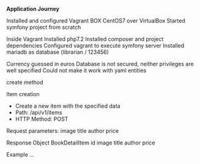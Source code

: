 **Application Journey**

Installed and configured Vagrant BOX CentOS7 over VirtualBox
Started symfony project from scratch

Inside Vagrant
Installed php7.2
Installed composer and project dependencies
Configured vagrant to execute symfony server
Installed mariadb as database (librarian / 123456)

Currency guessed in euros
Database is not secured, neither privileges are well specified
Could not make it work with yaml entities

create method

Item creation
- Create a new item with the specified data
- Path: /api/v1/items
- HTTP Method: POST

Request parameters:
image
title
author
price

Response Object
BookDetailItem
id
image
title
author
price

Example
...